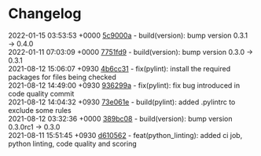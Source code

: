 # Changelog

2022-01-15 03:53:53 +0000 [5c9000a](https://gitlab.com/nofusscomputing/projects/gitlab-ci/-/commit/5c9000a74859504ed64bbefa1fd193f80a2b69c2) - build(version): bump version 0.3.1 → 0.4.0  
2022-01-11 07:03:09 +0000 [7751fd9](https://gitlab.com/nofusscomputing/projects/gitlab-ci/-/commit/7751fd9494f610fff0ea16bd303bfe62d0034eec) - build(version): bump version 0.3.0 → 0.3.1  
2021-08-12 15:06:07 +0930 [4b6cc31](https://gitlab.com/nofusscomputing/projects/gitlab-ci/-/commit/4b6cc3176fc4acc3b7dbb954162802af9cbb4c68) - fix(pylint): install the required packages for files being checked  
2021-08-12 14:49:00 +0930 [936299a](https://gitlab.com/nofusscomputing/projects/gitlab-ci/-/commit/936299aefc6eadf9cbfec3152b352b321969cfab) - fix(pylint): fix bug introduced in code quality commit  
2021-08-12 14:04:32 +0930 [73e061e](https://gitlab.com/nofusscomputing/projects/gitlab-ci/-/commit/73e061e649e8fbeee34c6d18cf1f901b394a1f26) - build(pylint): added .pylintrc to exclude some rules  
2021-08-12 03:32:36 +0000 [389bc08](https://gitlab.com/nofusscomputing/projects/gitlab-ci/-/commit/389bc08d7686153fb374aa83d440c35c9b4eac90) - build(version): bump version 0.3.0rc1 → 0.3.0  
2021-08-11 15:51:45 +0930 [d610562](https://gitlab.com/nofusscomputing/projects/gitlab-ci/-/commit/d61056243804728e059b99fce1644a8cc37230bb) - feat(python_linting): added ci job, python linting, code quality and scoring  
